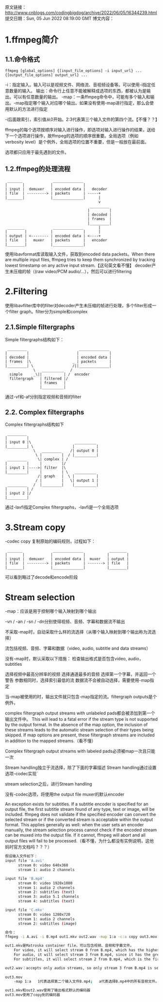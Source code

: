 原文链接：http://www.cnblogs.com/codingbigdog/archive/2022/06/05/16344239.html
提交日期：Sun, 05 Jun 2022 08:19:00 GMT
博文内容：
# 1.ffmpeg简介
## 1.1.命令格式
```
ffmpeg [global_options] {[input_file_options] -i input_url} ... {[output_file_options] output_url} ...
```
-i：指定输入。输入可以是视频文件、网络流、音视频设备等。可以使用-i指定任意数量的输入。
输出：命令行上任意不能被解释成选项的东西，都被认为是输出。可以有任意数量的输出。
-map：一条ffmpeg命令中，可能有多个输入和输出。-map指定哪个输入对应哪个输出。如果没有使用-map进行指定，那么会使用默认的方法进行指定

-i后面跟索引，索引值从0开始。2:3代表第三个输入文件的第四个流。【不懂？？】

ffmpeg的每个选项按顺序对输入进行操作，即选项对输入进行操作的结果，送给下一个选项进行操作，故ffmpeg的选项的顺序很重要。全局选项（例如 verbosity level）是个例外，全局选项的位置不重要，但是一般放在最前面。

选项都只应用于最先遇到的文件。

## 1.2.ffmpeg的处理流程
```
 _______              ______________
|       |            |              |
| input |  demuxer   | encoded data |   decoder
| file  | ---------> | packets      | -----+
|_______|            |______________|      |
                                           v
                                       _________
                                      |         |
                                      | decoded |
                                      | frames  |
                                      |_________|
 ________             ______________       |
|        |           |              |      |
| output | <-------- | encoded data | <----+
| file   |   muxer   | packets      |   encoder
|________|           |______________|

```
使用libavformat库读取输入文件，获取到encoded data packets。When there are multiple input files, ffmpeg tries to keep them synchronized by tracking lowest timestamp on any active input stream.【这句英文看不懂】
decoder产生未压缩的帧（(raw video/PCM audio/...），然后可以进行filtering




# 2.Filtering

使用libavfilter库中的filter对decoder产生未压缩的帧进行处理，多个filter形成一个filter graph。filter分为simple和complex


## 2.1.Simple filtergraphs
Simple filtergraphs结构如下：
```
 _________                        ______________
|         |                      |              |
| decoded |                      | encoded data |
| frames  |\                   _ | packets      |
|_________| \                  /||______________|
             \   __________   /
  simple     _\||          | /  encoder
  filtergraph   | filtered |/
                | frames   |
                |__________|
```

通过-vf和-af分别指定视频和音频的filter



## 2.2. Complex filtergraphs
Complex filtergraphs结构如下
```
 _________
|         |
| input 0 |\                    __________
|_________| \                  |          |
             \   _________    /| output 0 |
              \ |         |  / |__________|
 _________     \| complex | /
|         |     |         |/
| input 1 |---->| filter  |\
|_________|     |         | \   __________
               /| graph   |  \ |          |
              / |         |   \| output 1 |
 _________   /  |_________|    |__________|
|         | /
| input 2 |/
|_________|

```
通过-lavfi指定Complex filtergraphs，-lavfi是一个全局选项


# 3.Stream copy

-codec copy 复制原始的编码规则，过程如下：
```
 _______              ______________            ________
|       |            |              |          |        |
| input |  demuxer   | encoded data |  muxer   | output |
| file  | ---------> | packets      | -------> | file   |
|_______|            |______________|          |________|

```
可以看到略过了decode和encode阶段



# Stream selection

-map：应该是用于控制哪个输入映射到哪个输出

-vn / -an / -sn / -dn分别使得视频、音频、字幕和数据流不输出


不采取-map时，自动采取什么样的流选择（从哪个输入映射到哪个输出称为流选择）

流包括视频、音频、字幕和数据（video, audio, subtitle and data streams）

没有-map时，默认采取以下措施：
检查输出格式是否包含video, audio，subtitles

选择视频中最高分辨率的视频
选择通道最多的音频
选择第一个字幕，并返回一个警告
参数相同时，选择索引最低的流
数据流不会被自动选择，需要使用-map指定


当-map被使用的时，输出文件就只包含-map指定的流。filtergraph outputs是个例外，

complex filtergraph output streams with unlabeled pads都会被添加到第一个输出文件中。 This will lead to a fatal error if the stream type is not supported by the output format. In the absence of the map option, the inclusion of these streams leads to the automatic stream selection of their types being skipped. If map options are present, these filtergraph streams are included in addition to the mapped streams.（看不懂）

Complex filtergraph output streams with labeled pads必须被map一次且只能一次


Stream handling独立于流选择，除了下面的字幕描述
Stream handling通过设置选项-codec实现`

stream selection之后，进行Stream handling

没有-codec选项，将使用the output file muxer的默认encoder



An exception exists for subtitles. If a subtitle encoder is specified for an output file, the first subtitle stream found of any type, text or image, will be included. ffmpeg does not validate if the specified encoder can convert the selected stream or if the converted stream is acceptable within the output format. This applies generally as well: when the user sets an encoder manually, the stream selection process cannot check if the encoded stream can be muxed into the output file. If it cannot, ffmpeg will abort and all output files will fail to be processed.（看不懂，为什么都没有实例说明，这他妈时官方文档吗？？？）



```bash
假设输入文件如下：
input file 'A.avi'
      stream 0: video 640x360
      stream 1: audio 2 channels

input file 'B.mp4'
      stream 0: video 1920x1080
      stream 1: audio 2 channels
      stream 2: subtitles (text)
      stream 3: audio 5.1 channels
      stream 4: subtitles (text)

input file 'C.mkv'
      stream 0: video 1280x720
      stream 1: audio 2 channels
      stream 2: subtitles (image)

命令：
ffmpeg -i A.avi -i B.mp4 out1.mkv out2.wav -map 1:a -c:a copy out3.mov

out1.mkv是Matroska container file，可以包含视频、音频和字幕文件。
    For video, it will select stream 0 from B.mp4, which has the highest resolution among all the input video streams.
    For audio, it will select stream 3 from B.mp4, since it has the greatest number of channels.
    For subtitles, it will select stream 2 from B.mp4, which is the first subtitle stream from among A.avi and B.mp4.

out2.wav：accepts only audio streams, so only stream 3 from B.mp4 is selected.
    
out3.mov
    -map 1:a   1代表选择第二个输入文件B.mp4;   a代表选择B.mp4中的所有音频文件。

out1.mkv和out2.wav使用了输出格式默认的编码器
out3.mov使用了copy到的编码器
```
